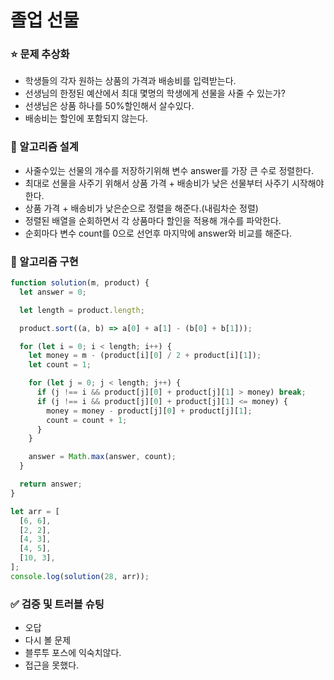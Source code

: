 # 졸업 선물

### ⭐ 문제 추상화

- 학생들의 각자 원하는 상품의 가격과 배송비를 입력받는다.
- 선생님의 한정된 예산에서 최대 몇명의 학생에게 선물을 사줄 수 있는가?
- 선생님은 상품 하나를 50%할인해서 살수있다.
- 배송비는 할인에 포함되지 않는다.

### 🔧 알고리즘 설계

- 사줄수있는 선물의 개수를 저장하기위해 변수 answer를 가장 큰 수로 정렬한다.
- 최대로 선물을 사주기 위해서 상품 가격 + 배송비가 낮은 선물부터 사주기 시작해야한다.
- 상품 가격 + 배송비가 낮은순으로 정렬을 해준다.(내림차순 정렬)
- 정렬된 배열을 순회하면서 각 상품마다 할인을 적용해 개수를 파악한다.
- 순회마다 변수 count를 0으로 선언후 마지막에 answer와 비교를 해준다.

### 🔨 알고리즘 구현

```js
function solution(m, product) {
  let answer = 0;

  let length = product.length;

  product.sort((a, b) => a[0] + a[1] - (b[0] + b[1]));

  for (let i = 0; i < length; i++) {
    let money = m - (product[i][0] / 2 + product[i][1]);
    let count = 1;

    for (let j = 0; j < length; j++) {
      if (j !== i && product[j][0] + product[j][1] > money) break;
      if (j !== i && product[j][0] + product[j][1] <= money) {
        money = money - product[j][0] + product[j][1];
        count = count + 1;
      }
    }

    answer = Math.max(answer, count);
  }

  return answer;
}

let arr = [
  [6, 6],
  [2, 2],
  [4, 3],
  [4, 5],
  [10, 3],
];
console.log(solution(28, arr));
```

### ✅ 검증 및 트러블 슈팅

- 오답
- 다시 볼 문제
- 블루투 포스에 익숙치않다.
- 접근을 못했다.
